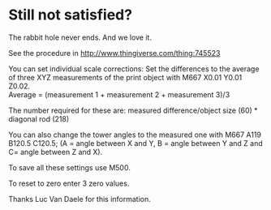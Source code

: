 # Still not satisfied?
The rabbit hole never ends. And we love it.

See the procedure in http://www.thingiverse.com/thing:745523

You can set individual scale corrections: Set the differences to the average of three
XYZ measurements of the print object with M667 X0.01 Y0.01 Z0.02.  
Average = (measurement 1 + measurement 2 + measurement 3)/3 


The number required for these are: measured difference/object size (60) * diagonal
rod (218)

You can also change the tower angles to the measured one with M667 A119 B120.5
C120.5; (A = angle between X and Y, B = angle between Y and Z and C= angle
between Z and X). 

To save all these settings use M500.

To reset to zero enter 3 zero values.

Thanks Luc Van Daele for this information.